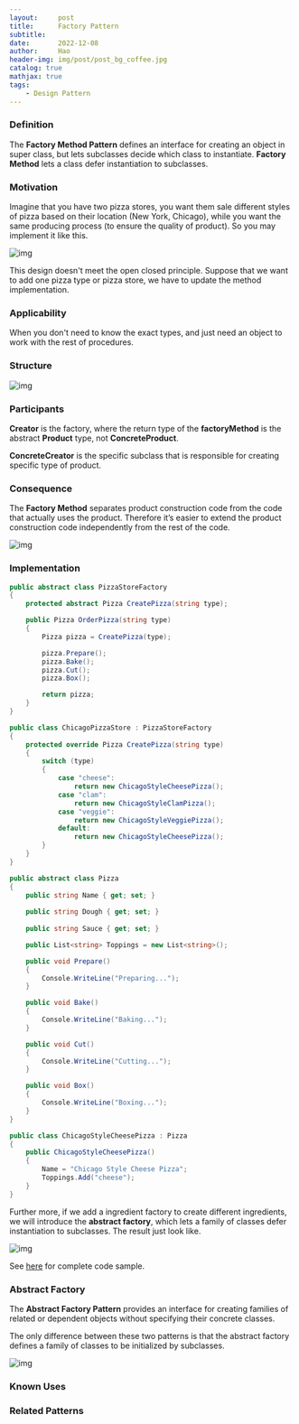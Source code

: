 ```yaml
---
layout:     post
title:      Factory Pattern
subtitle:   
date:       2022-12-08
author:     Hao
header-img: img/post/post_bg_coffee.jpg
catalog: true
mathjax: true
tags:
    - Design Pattern
---
```


### Definition

The **Factory Method Pattern** defines an interface for creating an object in super class, but lets subclasses decide which class to instantiate. **Factory Method** lets a class defer instantiation to subclasses.

### Motivation

Imagine that you have two pizza stores, you want them sale different styles of pizza based on their location (New York, Chicago), while you want the same producing process (to ensure the quality of product). So you may implement it like this.

![img](/img/DesignPattern/factory_motivation.png)

This design doesn't meet the open closed principle. Suppose that we want to add one pizza type or pizza store, we have to update the method implementation.

### Applicability

When you don't need to know the exact types, and just need an object to work with the rest of procedures.

### Structure

![img](/img/DesignPattern/factory.png)

### Participants

**Creator** is the factory, where the return type of the **factoryMethod** is the abstract **Product** type, not **ConcreteProduct**.

**ConcreteCreator** is the specific subclass that is responsible for creating specific type of product.

### Consequence

The **Factory Method** separates product construction code from the code that actually uses the product. Therefore it’s easier to extend the product construction code independently from the rest of the code.

![img](/img/DesignPattern/factory_consequence.png)

### Implementation

```c#
public abstract class PizzaStoreFactory
{
    protected abstract Pizza CreatePizza(string type);

    public Pizza OrderPizza(string type)
    {
        Pizza pizza = CreatePizza(type);

        pizza.Prepare();
        pizza.Bake();
        pizza.Cut();
        pizza.Box();

        return pizza;
    }
}

public class ChicagoPizzaStore : PizzaStoreFactory
{
    protected override Pizza CreatePizza(string type)
    {
        switch (type)
        {
            case "cheese":
                return new ChicagoStyleCheesePizza();
            case "clam":
                return new ChicagoStyleClamPizza();
            case "veggie":
                return new ChicagoStyleVeggiePizza();
            default:
                return new ChicagoStyleCheesePizza();
        }
    }
}
```

```c#
public abstract class Pizza
{
    public string Name { get; set; }
    
    public string Dough { get; set; }
    
    public string Sauce { get; set; }

    public List<string> Toppings = new List<string>();

    public void Prepare() 
    {
        Console.WriteLine("Preparing...");
    }

    public void Bake()
    {
        Console.WriteLine("Baking...");
    }

    public void Cut()
    {
        Console.WriteLine("Cutting...");
    }

    public void Box()
    {
        Console.WriteLine("Boxing...");
    }
}

public class ChicagoStyleCheesePizza : Pizza
{
    public ChicagoStyleCheesePizza()
    {
        Name = "Chicago Style Cheese Pizza";
        Toppings.Add("cheese");
    }
}
```

Further more, if we add a ingredient factory to create different ingredients, we will introduce the **abstract factory**, which lets a family of classes defer instantiation to subclasses. The result just look like.

![img](/img/DesignPattern/factory_abstract_consequence.png)

See [here](https://github.com/haozhangms/Head-First-Design-Pattern/tree/main/PizzaFactory) for complete code sample.

### Abstract Factory

The **Abstract Factory Pattern** provides an interface for creating families of related or dependent objects without specifying their concrete classes.

The only difference between these two patterns is that the abstract factory defines a family of classes to be initialized by subclasses.

![img](/img/DesignPattern/factory_abstract.png)

### Known Uses


### Related Patterns

